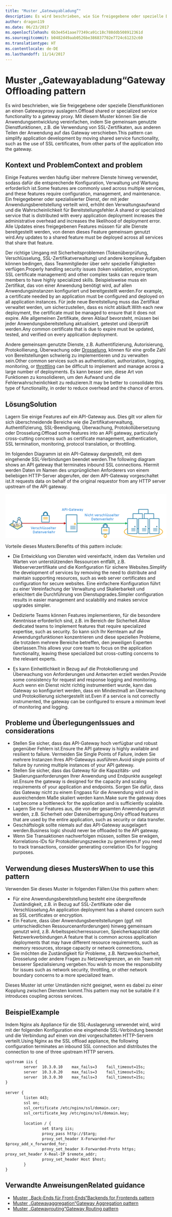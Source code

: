 ```yaml
---
title: "Muster „Gatewayabladung“"
description: Es wird beschrieben, wie Sie freigegebene oder spezielle Dienstfunktionen an einen Gatewayproxy auslagern.
author: dragon119
ms.date: 06/23/2017
ms.openlocfilehash: 6b3e4541aae77349ca91c18c788ddb508912361d
ms.sourcegitcommit: b0482d49aab0526be386837702e7724c61232c60
ms.translationtype: HT
ms.contentlocale: de-DE
ms.lasthandoff: 11/14/2017
---
```

# <a name="gateway-offloading-pattern"></a><span data-ttu-id="4080e-103">Muster „Gatewayabladung“</span><span class="sxs-lookup"><span data-stu-id="4080e-103">Gateway Offloading pattern</span></span>

<span data-ttu-id="4080e-104">Es wird beschrieben, wie Sie freigegebene oder spezielle Dienstfunktionen an einen Gatewayproxy auslagern.</span><span class="sxs-lookup"><span data-stu-id="4080e-104">Offload shared or specialized service functionality to a gateway proxy.</span></span> <span data-ttu-id="4080e-105">Mit diesem Muster können Sie die Anwendungsentwicklung vereinfachen, indem Sie gemeinsam genutzte Dienstfunktionen, z.B. die Verwendung von SSL-Zertifikaten, aus anderen Teilen der Anwendung auf das Gateway verschieben.</span><span class="sxs-lookup"><span data-stu-id="4080e-105">This pattern can simplify application development by moving shared service functionality, such as the use of SSL certificates, from other parts of the application into the gateway.</span></span>

## <a name="context-and-problem"></a><span data-ttu-id="4080e-106">Kontext und Problem</span><span class="sxs-lookup"><span data-stu-id="4080e-106">Context and problem</span></span>

<span data-ttu-id="4080e-107">Einige Features werden häufig über mehrere Dienste hinweg verwendet, sodass dafür die entsprechende Konfiguration, Verwaltung und Wartung erforderlich ist.</span><span class="sxs-lookup"><span data-stu-id="4080e-107">Some features are commonly used across multiple services, and these features require configuration, management, and maintenance.</span></span> <span data-ttu-id="4080e-108">Ein freigegebener oder spezialisierter Dienst, der mit jeder Anwendungsbereitstellung verteilt wird, erhöht den Verwaltungsaufwand und die Wahrscheinlichkeit für Bereitstellungsfehler.</span><span class="sxs-lookup"><span data-stu-id="4080e-108">A shared or specialized service that is distributed with every application deployment increases the administrative overhead and increases the likelihood of deployment error.</span></span> <span data-ttu-id="4080e-109">Alle Updates eines freigegebenen Features müssen für alle Dienste bereitgestellt werden, von denen dieses Feature gemeinsam genutzt wird.</span><span class="sxs-lookup"><span data-stu-id="4080e-109">Any updates to a shared feature must be deployed across all services that share that feature.</span></span>

<span data-ttu-id="4080e-110">Der richtige Umgang mit Sicherheitsproblemen (Tokenüberprüfung, Verschlüsselung, SSL-Zertifikatverwaltung) und andere komplexe Aufgaben können bedingen, dass Teammitglieder über sehr spezielle Fähigkeiten verfügen.</span><span class="sxs-lookup"><span data-stu-id="4080e-110">Properly handling security issues (token validation, encryption, SSL certificate management) and other complex tasks can require team members to have highly specialized skills.</span></span> <span data-ttu-id="4080e-111">Beispielsweise muss ein Zertifikat, das von einer Anwendung benötigt wird, auf allen Anwendungsinstanzen konfiguriert und bereitgestellt werden.</span><span class="sxs-lookup"><span data-stu-id="4080e-111">For example, a certificate needed by an application must be configured and deployed on all application instances.</span></span> <span data-ttu-id="4080e-112">Für jede neue Bereitstellung muss das Zertifikat verwaltet werden, um sicherzustellen, dass es nicht abläuft.</span><span class="sxs-lookup"><span data-stu-id="4080e-112">With each new deployment, the certificate must be managed to ensure that it does not expire.</span></span> <span data-ttu-id="4080e-113">Alle allgemeinen Zertifikate, deren Ablauf bevorsteht, müssen bei jeder Anwendungsbereitstellung aktualisiert, getestet und überprüft werden.</span><span class="sxs-lookup"><span data-stu-id="4080e-113">Any common certificate that is due to expire must be updated, tested, and verified on every application deployment.</span></span>

<span data-ttu-id="4080e-114">Andere gemeinsam genutzte Dienste, z.B. Authentifizierung, Autorisierung, Protokollierung, Überwachung oder [Drosselung](./throttling.md), können für eine große Zahl von Bereitstellungen schwierig zu implementieren und zu verwalten sein.</span><span class="sxs-lookup"><span data-stu-id="4080e-114">Other common services such as authentication, authorization, logging, monitoring, or [throttling](./throttling.md) can be difficult to implement and manage across a large number of deployments.</span></span> <span data-ttu-id="4080e-115">Es kann besser sein, diese Art von Funktionen zu konsolidieren, um den Aufwand und die Fehlerwahrscheinlichkeit zu reduzieren.</span><span class="sxs-lookup"><span data-stu-id="4080e-115">It may be better to consolidate this type of functionality, in order to reduce overhead and the chance of errors.</span></span>

## <a name="solution"></a><span data-ttu-id="4080e-116">Lösung</span><span class="sxs-lookup"><span data-stu-id="4080e-116">Solution</span></span>

<span data-ttu-id="4080e-117">Lagern Sie einige Features auf ein API-Gateway aus. Dies gilt vor allem für sich überschneidende Bereiche wie die Zertifikatverwaltung, Authentifizierung, SSL-Beendigung, Überwachung, Protokollübersetzung oder Drosselung.</span><span class="sxs-lookup"><span data-stu-id="4080e-117">Offload some features into an API gateway, particularly cross-cutting concerns such as certificate management, authentication, SSL termination, monitoring, protocol translation, or throttling.</span></span> 

<span data-ttu-id="4080e-118">Im folgenden Diagramm ist ein API-Gateway dargestellt, mit dem eingehende SSL-Verbindungen beendet werden.</span><span class="sxs-lookup"><span data-stu-id="4080e-118">The following diagram shows an API gateway that terminates inbound SSL connections.</span></span> <span data-ttu-id="4080e-119">Hiermit werden Daten im Namen des ursprünglichen Anforderers von einem beliebigen HTTP-Server abgerufen, der dem API-Gateway vorgeschaltet ist.</span><span class="sxs-lookup"><span data-stu-id="4080e-119">It requests data on behalf of the original requestor from any HTTP server upstream of the API gateway.</span></span>

 ![](./_images/gateway-offload.png)
 
<span data-ttu-id="4080e-120">Vorteile dieses Musters:</span><span class="sxs-lookup"><span data-stu-id="4080e-120">Benefits of this pattern include:</span></span>

- <span data-ttu-id="4080e-121">Die Entwicklung von Diensten wird vereinfacht, indem das Verteilen und Warten von unterstützenden Ressourcen entfällt, z.B. Webserverzertifikate und die Konfiguration für sichere Websites.</span><span class="sxs-lookup"><span data-stu-id="4080e-121">Simplify the development of services by removing the need to distribute and maintain supporting resources, such as web server certificates and configuration for secure websites.</span></span> <span data-ttu-id="4080e-122">Eine einfachere Konfiguration führt zu einer Vereinfachung der Verwaltung und Skalierbarkeit und erleichtert die Durchführung von Dienstupgrades.</span><span class="sxs-lookup"><span data-stu-id="4080e-122">Simpler configuration results in easier management and scalability and makes service upgrades simpler.</span></span>

- <span data-ttu-id="4080e-123">Dedizierte Teams können Features implementieren, für die besondere Kenntnisse erforderlich sind, z.B. im Bereich der Sicherheit.</span><span class="sxs-lookup"><span data-stu-id="4080e-123">Allow dedicated teams to implement features that require specialized expertise, such as security.</span></span> <span data-ttu-id="4080e-124">So kann sich Ihr Kernteam auf die Anwendungsfunktionen konzentrieren und diese speziellen Probleme, die trotzdem mehrere Bereiche betreffen, den jeweiligen Experten überlassen.</span><span class="sxs-lookup"><span data-stu-id="4080e-124">This allows your core team to focus on the application functionality, leaving these specialized but cross-cutting concerns to the relevant experts.</span></span>

- <span data-ttu-id="4080e-125">Es kann Einheitlichkeit in Bezug auf die Protokollierung und Überwachung von Anforderungen und Antworten erzielt werden.</span><span class="sxs-lookup"><span data-stu-id="4080e-125">Provide some consistency for request and response logging and monitoring.</span></span> <span data-ttu-id="4080e-126">Auch wenn ein Dienst nicht richtig instrumentiert wurde, kann das Gateway so konfiguriert werden, dass ein Mindestmaß an Überwachung und Protokollierung sichergestellt ist.</span><span class="sxs-lookup"><span data-stu-id="4080e-126">Even if a service is not correctly instrumented, the gateway can be configured to ensure a minimum level of monitoring and logging.</span></span>

## <a name="issues-and-considerations"></a><span data-ttu-id="4080e-127">Probleme und Überlegungen</span><span class="sxs-lookup"><span data-stu-id="4080e-127">Issues and considerations</span></span>

- <span data-ttu-id="4080e-128">Stellen Sie sicher, dass das API-Gateway hoch verfügbar und robust gegenüber Fehlern ist.</span><span class="sxs-lookup"><span data-stu-id="4080e-128">Ensure the API gateway is highly available and resilient to failure.</span></span> <span data-ttu-id="4080e-129">Vermeiden Sie Single Points of Failure, indem Sie mehrere Instanzen Ihres API-Gateways ausführen.</span><span class="sxs-lookup"><span data-stu-id="4080e-129">Avoid single points of failure by running multiple instances of your API gateway.</span></span> 
- <span data-ttu-id="4080e-130">Stellen Sie sicher, dass das Gateway für die Kapazitäts- und Skalierungsanforderungen Ihrer Anwendung und Endpunkte ausgelegt ist.</span><span class="sxs-lookup"><span data-stu-id="4080e-130">Ensure the gateway is designed for the capacity and scaling requirements of your application and endpoints.</span></span> <span data-ttu-id="4080e-131">Sorgen Sie dafür, dass das Gateway nicht zu einem Engpass für die Anwendung wird und in ausreichendem Maße skaliert werden kann.</span><span class="sxs-lookup"><span data-stu-id="4080e-131">Make sure the gateway does not become a bottleneck for the application and is sufficiently scalable.</span></span>
- <span data-ttu-id="4080e-132">Lagern Sie nur Features aus, die von der gesamten Anwendung genutzt werden, z.B. Sicherheit oder Datenübertragung.</span><span class="sxs-lookup"><span data-stu-id="4080e-132">Only offload features that are used by the entire application, such as security or data transfer.</span></span>
- <span data-ttu-id="4080e-133">Geschäftslogik sollte niemals auf das API-Gateway ausgelagert werden.</span><span class="sxs-lookup"><span data-stu-id="4080e-133">Business logic should never be offloaded to the API gateway.</span></span> 
- <span data-ttu-id="4080e-134">Wenn Sie Transaktionen nachverfolgen müssen, sollten Sie erwägen, Korrelations-IDs für Protokollierungszwecke zu generieren.</span><span class="sxs-lookup"><span data-stu-id="4080e-134">If you need to track transactions, consider generating correlation IDs for logging purposes.</span></span>

## <a name="when-to-use-this-pattern"></a><span data-ttu-id="4080e-135">Verwendung dieses Musters</span><span class="sxs-lookup"><span data-stu-id="4080e-135">When to use this pattern</span></span>

<span data-ttu-id="4080e-136">Verwenden Sie dieses Muster in folgenden Fällen:</span><span class="sxs-lookup"><span data-stu-id="4080e-136">Use this pattern when:</span></span>

- <span data-ttu-id="4080e-137">Für eine Anwendungsbereitstellung besteht eine übergreifende Zuständigkeit, z.B. in Bezug auf SSL-Zertifikate oder die Verschlüsselung.</span><span class="sxs-lookup"><span data-stu-id="4080e-137">An application deployment has a shared concern such as SSL certificates or encryption.</span></span>
- <span data-ttu-id="4080e-138">Ein Feature, dass über Anwendungsbereitstellungen (ggf. mit unterschiedlichen Ressourcenanforderungen) hinweg gemeinsam genutzt wird, z.B. Arbeitsspeicherressourcen, Speicherkapazität oder Netzwerkverbindungen.</span><span class="sxs-lookup"><span data-stu-id="4080e-138">A feature that is common across application deployments that may have different resource requirements, such as memory resources, storage capacity or network connections.</span></span>
- <span data-ttu-id="4080e-139">Sie möchten die Zuständigkeit für Probleme, z.B. Netzwerksicherheit, Drosselung oder andere Fragen zu Netzwerkgrenzen, an ein Team mit besserer Spezialisierung vergeben.</span><span class="sxs-lookup"><span data-stu-id="4080e-139">You wish to move the responsibility for issues such as network security, throttling, or other network boundary concerns to a more specialized team.</span></span>

<span data-ttu-id="4080e-140">Dieses Muster ist unter Umständen nicht geeignet, wenn es dabei zu einer Kopplung zwischen Diensten kommt.</span><span class="sxs-lookup"><span data-stu-id="4080e-140">This pattern may not be suitable if it introduces coupling across services.</span></span>

## <a name="example"></a><span data-ttu-id="4080e-141">Beispiel</span><span class="sxs-lookup"><span data-stu-id="4080e-141">Example</span></span>

<span data-ttu-id="4080e-142">Indem Nginx als Appliance für die SSL-Auslagerung verwendet wird, wird mit der folgenden Konfiguration eine eingehende SSL-Verbindung beendet und die Verbindung auf einen von drei vorgeschalteten HTTP-Servern verteilt.</span><span class="sxs-lookup"><span data-stu-id="4080e-142">Using Nginx as the SSL offload appliance, the following configuration terminates an inbound SSL connection and distributes the connection to one of three upstream HTTP servers.</span></span>

```
upstream iis {
        server  10.3.0.10    max_fails=3    fail_timeout=15s;
        server  10.3.0.20    max_fails=3    fail_timeout=15s;
        server  10.3.0.30    max_fails=3    fail_timeout=15s;
}

server {
        listen 443;
        ssl on;
        ssl_certificate /etc/nginx/ssl/domain.cer;
        ssl_certificate_key /etc/nginx/ssl/domain.key;

        location / {
                set $targ iis;
                proxy_pass http://$targ;
                proxy_set_header X-Forwarded-For $proxy_add_x_forwarded_for;
                proxy_set_header X-Forwarded-Proto https;
proxy_set_header X-Real-IP $remote_addr;
                proxy_set_header Host $host;
        }
}
```

## <a name="related-guidance"></a><span data-ttu-id="4080e-143">Verwandte Anweisungen</span><span class="sxs-lookup"><span data-stu-id="4080e-143">Related guidance</span></span>

- [<span data-ttu-id="4080e-144">Muster „Back-Ends für Front-Ends“</span><span class="sxs-lookup"><span data-stu-id="4080e-144">Backends for Frontends pattern</span></span>](./backends-for-frontends.md)
- [<span data-ttu-id="4080e-145">Muster „Gatewayaggregation“</span><span class="sxs-lookup"><span data-stu-id="4080e-145">Gateway Aggregation pattern</span></span>](./gateway-aggregation.md)
- [<span data-ttu-id="4080e-146">Muster „Gatewayrouting“</span><span class="sxs-lookup"><span data-stu-id="4080e-146">Gateway Routing pattern</span></span>](./gateway-routing.md)

